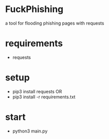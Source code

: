 # FuckPhishing
a tool for flooding phishing pages with requests

# requirements
 - requests

# setup
 - pip3 install requests
OR
 - pip3 install -r requirements.txt

# start
 - python3 main.py
